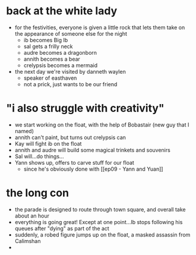 # back at the white lady
* for the festivities, everyone is given a little rock that lets them take on the appearance of someone else for the night
	* ib becomes Big Ib
	* sal gets a frilly neck
	* audre becomes a dragonborn
	* annith becomes a bear
	* crelypsis becomes a mermaid
* the next day we're visited by danneth waylen
	* speaker of easthaven
	* not a prick, just wants to be our friend

# "i also struggle with creativity"
- we start working on the float, with the help of Bobastair (new guy that I named)
- annith can't paint, but turns out crelypsis can
- Kay will fight ib on the float
- annith and audre will build some magical trinkets and souvenirs
- Sal will...do things...
- Yann shows up, offers to carve stuff for our float
	- since he's obviously done with [[ep09 - Yann and Yuan]]

# the long con
- the parade is designed to route through town square, and overall take about an hour
- everything is going great!  Except at one point...Ib stops following his queues after "dying" as part of the act
- suddenly, a robed figure jumps up on the float, a masked assassin from Calimshan
- 